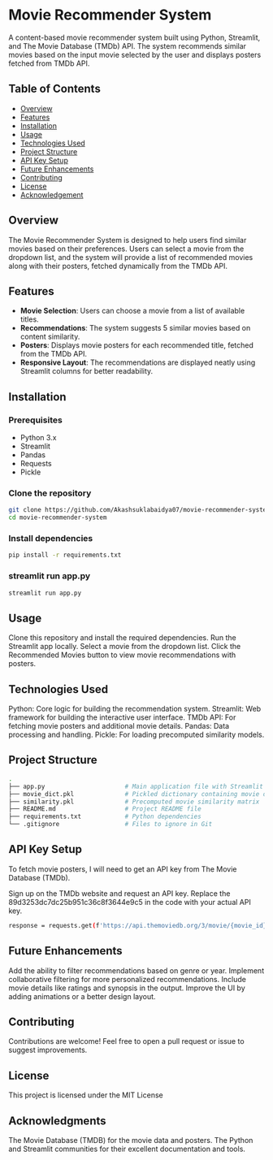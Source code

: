 # Movie Recommender System

A content-based movie recommender system built using Python, Streamlit, and The Movie Database (TMDb) API. The system recommends similar movies based on the input movie selected by the user and displays posters fetched from TMDb API.

## Table of Contents
- [Overview](#overview)
- [Features](#features)
- [Installation](#installation)
- [Usage](#usage)
- [Technologies Used](#technologies-used)
- [Project Structure](#project-structure)
- [API Key Setup](#api-key-setup)
- [Future Enhancements](#future-enhancements)
- [Contributing](#contributing)
- [License](#license)
- [Acknowledgement](#Acknowledgement)

## Overview
The Movie Recommender System is designed to help users find similar movies based on their preferences. Users can select a movie from the dropdown list, and the system will provide a list of recommended movies along with their posters, fetched dynamically from the TMDb API.

## Features
- **Movie Selection**: Users can choose a movie from a list of available titles.
- **Recommendations**: The system suggests 5 similar movies based on content similarity.
- **Posters**: Displays movie posters for each recommended title, fetched from the TMDb API.
- **Responsive Layout**: The recommendations are displayed neatly using Streamlit columns for better readability.

## Installation

### Prerequisites
- Python 3.x
- Streamlit
- Pandas
- Requests
- Pickle

### Clone the repository
```bash
git clone https://github.com/Akashsuklabaidya07/movie-recommender-system.git
cd movie-recommender-system
```

### Install dependencies
```bash
pip install -r requirements.txt
```

### streamlit run app.py
```bash
streamlit run app.py
```

## Usage
Clone this repository and install the required dependencies.
Run the Streamlit app locally.
Select a movie from the dropdown list.
Click the Recommended Movies button to view movie recommendations with posters.

## Technologies Used
Python: Core logic for building the recommendation system.
Streamlit: Web framework for building the interactive user interface.
TMDb API: For fetching movie posters and additional movie details.
Pandas: Data processing and handling.
Pickle: For loading precomputed similarity models.

## Project Structure
```bash
.
├── app.py                      # Main application file with Streamlit code
├── movie_dict.pkl              # Pickled dictionary containing movie data
├── similarity.pkl              # Precomputed movie similarity matrix
├── README.md                   # Project README file
├── requirements.txt            # Python dependencies
└── .gitignore                  # Files to ignore in Git

```
## API Key Setup
To fetch movie posters, I will need to get an API key from The Movie Database (TMDb).

Sign up on the TMDb website and request an API key.
Replace the 89d3253dc7dc25b951c36c8f3644e9c5 in the code with your actual API key.
```bash
response = requests.get(f'https://api.themoviedb.org/3/movie/{movie_id}?api_key=89d3253dc7dc25b951c36c8f3644e9c5&language=en-US')
```
## Future Enhancements
Add the ability to filter recommendations based on genre or year.
Implement collaborative filtering for more personalized recommendations.
Include movie details like ratings and synopsis in the output.
Improve the UI by adding animations or a better design layout.

## Contributing
Contributions are welcome! Feel free to open a pull request or issue to suggest improvements.

## License
This project is licensed under the MIT License 

## Acknowledgments
The Movie Database (TMDB) for the movie data and posters.
The Python and Streamlit communities for their excellent documentation and tools.





